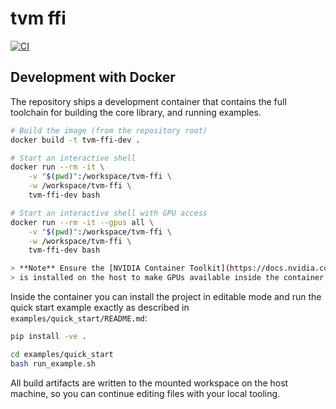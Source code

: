 <!--- Licensed to the Apache Software Foundation (ASF) under one -->
<!--- or more contributor license agreements.  See the NOTICE file -->
<!--- distributed with this work for additional information -->
<!--- regarding copyright ownership.  The ASF licenses this file -->
<!--- to you under the Apache License, Version 2.0 (the -->
<!--- "License"); you may not use this file except in compliance -->
<!--- with the License.  You may obtain a copy of the License at -->

<!---   http://www.apache.org/licenses/LICENSE-2.0 -->

<!--- Unless required by applicable law or agreed to in writing, -->
<!--- software distributed under the License is distributed on an -->
<!--- "AS IS" BASIS, WITHOUT WARRANTIES OR CONDITIONS OF ANY -->
<!--- KIND, either express or implied.  See the License for the -->
<!--- specific language governing permissions and limitations -->
<!--- under the License. -->

# tvm ffi

[![CI](https://github.com/apache/tvm-ffi/actions/workflows/ci_test.yml/badge.svg)](https://github.com/apache/tvm-ffi/actions/workflows/ci_test.yml)

## Development with Docker

The repository ships a development container that contains the full toolchain for
building the core library, and running examples.

```bash
# Build the image (from the repository root)
docker build -t tvm-ffi-dev .

# Start an interactive shell
docker run --rm -it \
    -v "$(pwd)":/workspace/tvm-ffi \
    -w /workspace/tvm-ffi \
    tvm-ffi-dev bash

# Start an interactive shell with GPU access
docker run --rm -it --gpus all \
    -v "$(pwd)":/workspace/tvm-ffi \
    -w /workspace/tvm-ffi \
    tvm-ffi-dev bash

> **Note** Ensure the [NVIDIA Container Toolkit](https://docs.nvidia.com/datacenter/cloud-native/container-toolkit/latest/install-guide.html)
> is installed on the host to make GPUs available inside the container.
```

Inside the container you can install the project in editable mode and run the quick
start example exactly as described in `examples/quick_start/README.md`:

```bash
pip install -ve .

cd examples/quick_start
bash run_example.sh
```

All build artifacts are written to the mounted workspace on the host machine, so you
can continue editing files with your local tooling.
